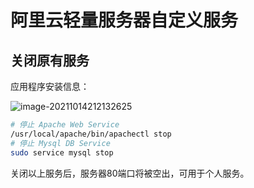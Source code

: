 # 阿里云轻量服务器自定义服务

## 关闭原有服务

应用程序安装信息：

![image-20211014212132625](https://gitee.com/yzketx/image-markdown/raw/master/img/202110142121753.png)

```bash
# 停止 Apache Web Service
/usr/local/apache/bin/apachectl stop
# 停止 Mysql DB Service
sudo service mysql stop
```

关闭以上服务后，服务器80端口将被空出，可用于个人服务。

